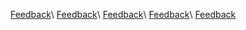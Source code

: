 [Feedback](../../wiki/feedback)\ [Feedback](../../wiki/feedback)\ [Feedback](../../wiki/feedback)\ [Feedback](../../wiki/feedback)\ [Feedback](../../wiki/feedback)